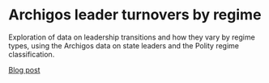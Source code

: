 # Archigos leader turnovers by regime

Exploration of data on leadership transitions and how they vary by regime types, using the Archigos data on state leaders and the Polity regime classification.

[Blog post](http://andybeger.com/2015/01/14/archigos-leader-turnovers-by-regime/)